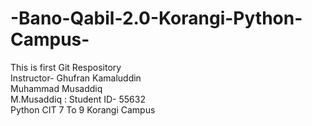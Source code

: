# -Bano-Qabil-2.0-Korangi-Python-Campus-
This is first Git Respository
<br>
Instructor- Ghufran Kamaluddin
<br>
Muhammad Musaddiq
<br>
M.Musaddiq : Student ID- 55632
<br>
Python CIT 7 To 9
Korangi Campus
